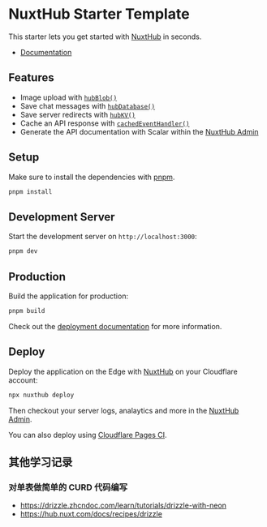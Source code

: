 # NuxtHub Starter Template

This starter lets you get started with [NuxtHub](https://hub.nuxt.com) in seconds.

- [Documentation](https://hub.nuxt.com)

## Features

- Image upload with [`hubBlob()`](http://hub.nuxt.com/docs/storage/blob)
- Save chat messages with [`hubDatabase()`](http://hub.nuxt.com/docs/storage/database)
- Save server redirects with [`hubKV()`](http://hub.nuxt.com/docs/storage/kv)
- Cache an API response with [`cachedEventHandler()`](https://hub.nuxt.com/docs/server/cache)
- Generate the API documentation with Scalar within the [NuxtHub Admin](https://admin.hub.nuxt.com)

## Setup

Make sure to install the dependencies with [pnpm](https://pnpm.io).

```bash
pnpm install
```

## Development Server

Start the development server on `http://localhost:3000`:

```bash
pnpm dev
```

## Production

Build the application for production:

```bash
pnpm build
```

Check out the [deployment documentation](https://hub.nuxt.com/docs/getting-started/deploy) for more information.

## Deploy

Deploy the application on the Edge with [NuxtHub](https://hub.nuxt.com) on your Cloudflare account:

```bash
npx nuxthub deploy
```

Then checkout your server logs, analaytics and more in the [NuxtHub Admin](https://admin.hub.nuxt.com).

You can also deploy using [Cloudflare Pages CI](https://hub.nuxt.com/docs/getting-started/deploy#cloudflare-pages-ci).

## 其他学习记录

### 对单表做简单的 CURD 代码编写

- https://drizzle.zhcndoc.com/learn/tutorials/drizzle-with-neon
- https://hub.nuxt.com/docs/recipes/drizzle
